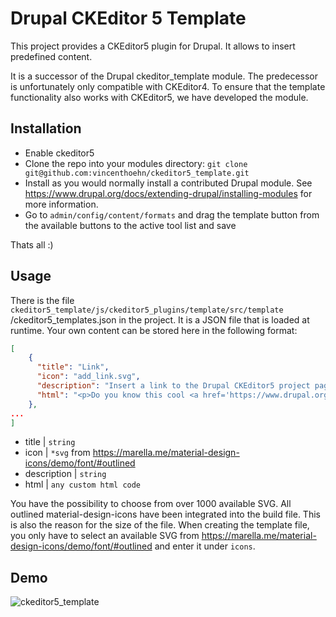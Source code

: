 
# Drupal CKEditor 5 Template

This project provides a CKEditor5 plugin for Drupal. It allows to insert predefined content.  

It is a successor of the Drupal ckeditor_template module. The predecessor is unfortunately only compatible with CKEditor4. To ensure that the template functionality also works with CKEditor5, we have developed the module. 




## Installation

* Enable ckeditor5 
* Clone the repo into your modules directory:
  `git clone git@github.com:vincenthoehn/ckeditor5_template.git`
* Install as you would normally install a contributed Drupal module.
  See https://www.drupal.org/docs/extending-drupal/installing-modules for more
  information.
* Go to `admin/config/content/formats` and drag the template button from the available buttons to the active tool list and save

Thats all :)

## Usage

There is the file `ckeditor5_template/js/ckeditor5_plugins/template/src/template`
/ckeditor5_templates.json in the project. It is a JSON file that is loaded at runtime. 
Your own content can be stored here in the following format:

```json
[
    {
      "title": "Link",
      "icon": "add_link.svg",
      "description": "Insert a link to the Drupal CKEditor5 project page.",
      "html": "<p>Do you know this cool <a href='https://www.drupal.org/project/ckeditor5' target='_blank'>editor</a>?</p>"
    },
...
]
```

* title | `string`
* icon | `*svg` from https://marella.me/material-design-icons/demo/font/#outlined
* description | `string`
* html | `any custom html code`

You have the possibility to choose from over 1000 available SVG. All outlined material-design-icons have been integrated into the build file. This is also the reason for the size of the file. 
When creating the template file, you only have to select an available SVG from https://marella.me/material-design-icons/demo/font/#outlined and enter it under `icons`.

## Demo
![ckeditor5_template](https://github.com/vincenthoehn/ckeditor5_template/assets/78547173/9fda4c64-a416-4b10-b46c-360daeded1b8)

 
